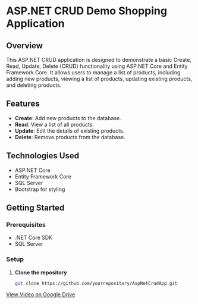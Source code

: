 # ASP.NET CRUD Demo Shopping Application

## Overview
This ASP.NET CRUD application is designed to demonstrate a basic Create, Read, Update, Delete (CRUD) functionality using ASP.NET Core and Entity Framework Core. It allows users to manage a list of products, including adding new products, viewing a list of products, updating existing products, and deleting products.

## Features
- **Create**: Add new products to the database.
- **Read**: View a list of all products.
- **Update**: Edit the details of existing products.
- **Delete**: Remove products from the database.

## Technologies Used
- ASP.NET Core
- Entity Framework Core
- SQL Server
- Bootstrap for styling

## Getting Started

### Prerequisites
- .NET Core SDK
- SQL Server

### Setup
1. **Clone the repository**
   ```bash
   git clone https://github.com/yourrepository/AspNetCrudApp.git


[View Video on Google Drive](https://drive.google.com/file/d/1N9gIL_mljK1zenHGfiqHm-yfpiBWr3z5/view?usp=sharing)

